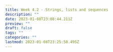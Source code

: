 ```yaml
---
title: Week 4.2 - Strings, lists and sequences
description: ""
date: 2023-01-08T23:08:44.211Z
preview: ""
draft: false
tags: ""
categories: ""
lastmod: 2023-01-08T23:25:50.495Z
---
```

